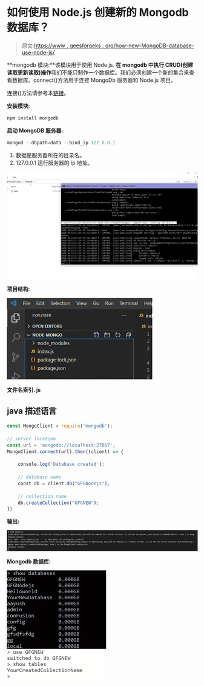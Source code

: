 # 如何使用 Node.js 创建新的 Mongodb 数据库？

> 原文:[https://www . geesforgeks . org/how-new-MongoDB-database-use-node-js/](https://www.geeksforgeeks.org/how-to-create-new-mongodb-database-using-node-js/)

**mongodb 模块:**该模块用于使用 Node.js. **在 mongodb 中执行 CRUD(创建读取更新读取)操作**我们不能只制作一个数据库。我们必须创建一个新的集合来查看数据库。connect()方法用于连接 MongoDb 服务器和 Node.js 项目。

连接()方法请参考本[链接](https://www.geeksforgeeks.org/how-to-connect-mongodb-server-with-node-js/)。

**安装模块:**

```js
npm install mongodb

```

**启动 MongoDB 服务器:**

```js
mongod --dbpath=data --bind_ip 127.0.0.1

```

1.  数据是服务器所在的目录名。
2.  127.0.0.1 运行服务器的 ip 地址。

![](img/b17079668307c9a66022081b23d3c23d.png)

**项目结构:**

![](img/3c03001843188cec721ccbf47f52e347.png)

**文件名索引. js**

## java 描述语言

```js
const MongoClient = require('mongodb');

// server location
const url = 'mongodb://localhost:27017';
MongoClient.connect(url).then((client) => {

    console.log('Database created');

    // database name
    const db = client.db("GFGNodejs");

    // collection name
    db.createCollection("GFGNEW");
})
```

**输出:**

![](img/31c59efa2daf28f3a525fe43e3345eed.png)

**Mongodb 数据库:**

![](img/d6f0c9a690ae7573738c25ddf1dae6e1.png)